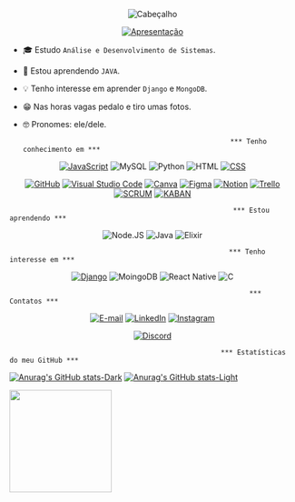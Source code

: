 <div align= "center"> 

![Cabeçalho](https://capsule-render.vercel.app/api?type=transparent&fontColor=3498d0&text=Gabriel+Lima&height=150&fontSize=80&desc=Meu%20Mundo%20!&descAlignY=75&descAlign=70)
  
[![Apresentação](https://readme-typing-svg.demolab.com/?lines=👋🏼+Olá,+Bem-vindo+ao+meu+GitHub!&center=true)](https://git.io/typing-svg)

</div>

- 🎓 Estudo `Análise e Desenvolvimento de Sistemas`.
- 🌱 Estou aprendendo `JAVA`.
- 💡 Tenho interesse em aprender `Django` e `MongoDB`.
- 😁 Nas horas vagas pedalo e tiro umas fotos.
- 🤓 Pronomes: ele/dele.

                                                         *** Tenho conhecimento em ***

<div align= "center">
  
  [![JavaScript](https://img.shields.io/badge/-JavaScript-F7DF1E?style=for-the-badge&logo=javascript&logoColor=black)](https://developer.mozilla.org/pt-BR/docs/Web/JavaScript) 
  ![MySQL](https://img.shields.io/badge/-MySQL-4479A1?style=for-the-badge&logo=MySQL&logoColor=black)
  ![Python](https://img.shields.io/badge/Python-3776AB?style=for-the-badge&logo=python&logoColor=white)
  ![HTML](https://img.shields.io/badge/-HTML5-E34F26?style=for-the-badge&logo=HTML5&logoColor=white)
  [![CSS](https://img.shields.io/badge/-CSS-1572B6?style=for-the-badge&logo=css3&logoColor=white)](https://www.w3.org/Style/CSS/)
 
  [![GitHub](https://img.shields.io/badge/-GitHub-000000?style=for-the-badge&logo=github&logoColor=white)](https://github.com/) 
  [![Visual Studio Code](https://img.shields.io/badge/-VS%20Code-007ACC?style=for-the-badge&logo=visualstudiocode&logoColor=white)](https://code.visualstudio.com/) 
  [![Canva](https://img.shields.io/badge/-Canva-00C4CC?style=for-the-badge&logo=canva&logoColor=white)](https://www.canva.com/pt_br/) 
  [![Figma](https://img.shields.io/badge/-Figma-F24E1E?style=for-the-badge&logo=figma&logoColor=white)](https://www.figma.com/) 
  [![Notion](https://img.shields.io/badge/-Notion-000000?style=for-the-badge&logo=notion&logoColor=white)](https://www.notion.so/) 
  [![Trello](https://img.shields.io/badge/-Trello-0052CC?style=for-the-badge&logo=trello&logoColor=white)](https://trello.com/pt-BR)
  [![SCRUM](https://img.shields.io/badge/-scrum-030303?style=for-the-badge&logo=scrum&logoColor=black)](https://www.scrum.org/)
  [![KABAN](https://img.shields.io/badge/-Kaban-030303?style=for-the-badge&logo=kaban&logoColor=black)](https://www.scrum.org/)
  
 

</div>

                                                           *** Estou aprendendo ***

<div align= "center">

![Node.JS](https://img.shields.io/badge/-Node.JS-339933?style=for-the-badge&logo=Node.JS&logoColor=white)
![Java](https://img.shields.io/badge/Java-ED8B00?style=for-the-badge&logo=java&logoColor=white)
![Elixir](https://img.shields.io/badge/Elixir-4B275F?style=for-the-badge&logo=elixir&logoColor=white)

</div>

                                                          *** Tenho interesse em ***

<div align= "center">

[![Django](https://img.shields.io/badge/-Django-092E20?style=for-the-badge&logo=django&logoColor=white)](https://docs.djangoproject.com/pt-br/4.1/)
![MoingoDB](https://img.shields.io/badge/MongoDB-4EA94B?style=for-the-badge&logo=mongodb&logoColor=white)
![React Native](https://img.shields.io/badge/React_Native-20232A?style=for-the-badge&logo=react&logoColor=61DAFB)
![C](https://img.shields.io/badge/C-00599C?style=for-the-badge&logo=c&logoColor=white)

</div>

                                                               *** Contatos ***

<div align= "center"> 

[![E-mail](https://img.shields.io/badge/-Email-EA4335?style=for-the-badge&logo=gmail&logoColor=white)](mailto:gabrieldesouzalima@gmail.com) [![LinkedIn](https://img.shields.io/badge/-LinkedIn-0A66C2?style=for-the-badge&logo=linkedin)](https://www.linkedin.com/in/gabriellima96/) [![Instagram](https://img.shields.io/badge/-Instagram-E4405F?style=for-the-badge&logo=instagram&logoColor=white)](https://instagram.com/gabriellima_dev)

[![Discord](https://img.shields.io/badge/gabriel_lima%238353-5865F2?style=for-the-badge&logo=discord&logoColor=white)](https://discord.com)
  
</div>


                                                        *** Estatísticas do meu GitHub ***

[![Anurag's GitHub stats-Dark](https://github-readme-stats.vercel.app/api?username=GabrieLima-dev&show_icons=true&theme=highcontrast#gh-dark-mode-only)](https://github.com/anuraghazra/github-readme-stats#gh-dark-mode-only)
[![Anurag's GitHub stats-Light](https://github-readme-stats.vercel.app/api?username=GabrieLima-dev&show_icons=true&theme=highcontrast#gh-light-mode-only)](https://github.com/anuraghazra/github-readme-stats#gh-light-mode-only)

 <a href="https://github.com/GabrieLIma-dev">
 <img height="180em" src="https://github-readme-stats.vercel.app/api/top-langs/?username=GabrieLima-dev&layout=compact&langs_count=7&theme=highcontrast"/>
  
